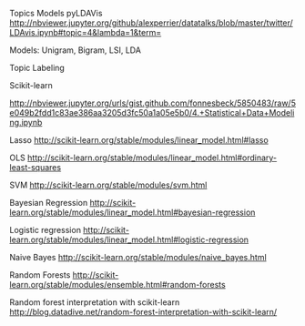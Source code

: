 
Topics Models pyLDAVis
http://nbviewer.jupyter.org/github/alexperrier/datatalks/blob/master/twitter/LDAvis.ipynb#topic=4&lambda=1&term=

Models: 
Unigram, Bigram, 
LSI, 
LDA

Topic Labeling


Scikit-learn

http://nbviewer.jupyter.org/urls/gist.github.com/fonnesbeck/5850483/raw/5e049b2fdd1c83ae386aa3205d3fc50a1a05e5b0/4.+Statistical+Data+Modeling.ipynb


Lasso http://scikit-learn.org/stable/modules/linear_model.html#lasso

OLS http://scikit-learn.org/stable/modules/linear_model.html#ordinary-least-squares

SVM http://scikit-learn.org/stable/modules/svm.html

Bayesian Regression http://scikit-learn.org/stable/modules/linear_model.html#bayesian-regression

Logistic regression http://scikit-learn.org/stable/modules/linear_model.html#logistic-regression

Naive Bayes http://scikit-learn.org/stable/modules/naive_bayes.html

Random Forests http://scikit-learn.org/stable/modules/ensemble.html#random-forests

Random forest interpretation with scikit-learn http://blog.datadive.net/random-forest-interpretation-with-scikit-learn/


